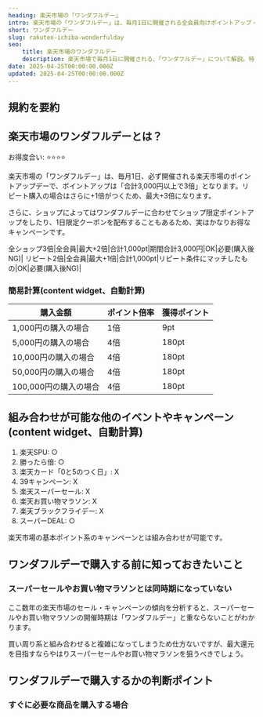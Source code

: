 ```yaml
---
heading: 楽天市場の「ワンダフルデー」
intro: 楽天市場の「ワンダフルデー」は、毎月1日に開催される全会員向けポイントアップ・キャンペーンデーです。合計3,000円以上でポイント3倍になるほか、ショップ限定ポイントアップなど、実は非常にお得なキャンペーンです。
short: ワンダフルデー   
slug: rakuten-ichiba-wonderfulday
seo:
    title: 楽天市場のワンダフルデー
    description: 楽天市場で毎月1日に開催される、「ワンダフルデー」について解説。特典内容やお得度合い、他のキャンペーンとの違いなど。
date: 2025-04-25T00:00:00.000Z
updated: 2025-04-25T00:00:00.000Z
---
```


## 規約を要約

## 楽天市場のワンダフルデーとは？

お得度合い: ⭐️⭐️⭐️⭐️

楽天市場の「ワンダフルデー」は、毎月1日、必ず開催される楽天市場のポイントアップデーで、ポイントアップは「合計3,000円以上で3倍」となります。リピート購入の場合はさらに+1倍がつくため、最大+3倍になります。

さらに、ショップによってはワンダフルデーに合わせてショップ限定ポイントアップをしたり、1日限定クーポンを配布することもあるため、実はかなりお得なキャンペーンです。

全ショップ3倍|全会員|最大+2倍|合計1,000pt|期間合計3,000円|OK|必要(購入後NG)|
リピート2倍|全会員|最大+1倍|合計1,000pt|リピート条件にマッチしたもの|OK|必要(購入後NG)|


### 簡易計算(content widget、自動計算)

|購入金額|ポイント倍率|獲得ポイント|
|---|---|---|
1,000円の購入の場合|1倍|9pt|
5,000円の購入の場合|4倍|180pt|
10,000円の購入の場合|4倍|180pt|
50,000円の購入の場合|4倍|180pt|
100,000円の購入の場合|4倍|180pt|

## 組み合わせが可能な他のイベントやキャンペーン(content widget、自動計算)

1. 楽天SPU: ○
1. 勝ったら倍: ○
1. 楽天カード「0と5のつく日」: X
2. 39キャンペーン: X
3. 楽天スーパーセール: X
4. 楽天お買い物マラソン: X
5. 楽天ブラックフライデー: X
6. スーパーDEAL: ○

楽天市場の基本ポイント系のキャンペーンとは組み合わせが可能です。

## ワンダフルデーで購入する前に知っておきたいこと

### スーパーセールやお買い物マラソンとは同時期になっていない

ここ数年の楽天市場のセール・キャンペーンの傾向を分析すると、スーパーセールやお買い物マラソンの開催時期は「ワンダフルデー」と重ならないことがわかります。

買い周り系と組み合わせると複雑になってしまうため仕方ないですが、最大還元を目指すならやはりスーパーセールやお買い物マラソンを狙うべきでしょう。

## ワンダフルデーで購入するかの判断ポイント

### すぐに必要な商品を購入する場合





